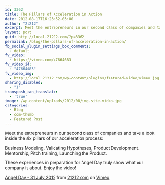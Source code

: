 ```yaml
---
id: 3362
title: The Pillars of Acceleration in Action
date: 2012-08-17T16:23:52-03:00
author: "21212"
excerpt: Meet the entrepreneurs in our second class of companies and take a look inside the six pillars of our acceleration process.
layout: post
guid: http://local.21212.com/?p=3362
permalink: /blog/the-pillars-of-acceleration-in-action/
fb_social_plugin_settings_box_comments:
  - default
fv_video:
  - https://vimeo.com/47664683
fv_video_id:
  - "47664683"
fv_video_img:
  - http://local.21212.com/wp-content/plugins/featured-video/vimeo.jpg
sharing_disabled:
  - "1"
transposh_can_translate:
  - 'true'
image: /wp-content/uploads/2012/08/img-site-video.jpg
categories:
  - Blog
  - com-thumb
  - Featured Post
---
```

Meet the entrepreneurs in our second class of companies and take a look inside the six pillars of our acceleration process:

Business Modeling, Validating Hypotheses, Product Development, Mentorship, Pitch training, Launching the Product.

These experiences in preparation for Angel Day truly show what our company is about. Enjoy the video!



[Angel Day &#8211; 31 July 2012](http://vimeo.com/47664683) from [21212 com](http://vimeo.com/by21212com) on [Vimeo](http://vimeo.com).